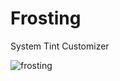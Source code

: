 # Frosting
System Tint Customizer


![frosting](https://user-images.githubusercontent.com/30321729/93043139-f0586c80-f61e-11ea-903e-6deae24f17b9.png)

